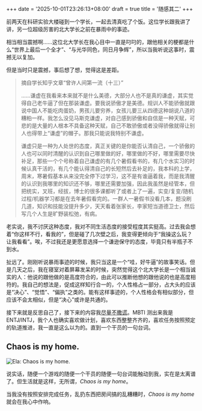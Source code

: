 +++
date = '2025-10-01T23:26:13+08:00'
draft = true
title = '随感其二'
+++

前两天在科研实验大楼碰到一个学长，一起去清真吃了个饭。这位学长跟我讲了讲，另一位超级厉害的北大学长之前在暴雨中的事迹。

相当相当震撼啊……这位北大学长在我心目中一直是叼叼的，跟他相关的梗都是什么“世界上最后一个全才”、“与光华同色，同日月争辉”，所以当我听说这事时，震撼无以复加。

但是当时只是震撼，事后想了想，觉得这是差距。

> 摘自学长知乎文章“曾许人间第一流（十三）”
>
> ……谦虚在我看来本来就不是什么美德，大部分人也不是真的谦虚，其实觉得自己老牛逼了但在那装谦虚。要我说骄傲才是美德。规训人不能骄傲就跟说中国人不能吃肉蛋奶，男孩儿要穷养，女孩儿要三从四德这种胡说八道的糟粕一样。我怎么没见马斯克谦虚，对自己感到骄傲和自信是一种天赋，可悲的是大量的人根本不具备这种天赋，自己不敢骄傲或者没得骄傲就得让别人也得带上“谦虚”的帽子。那我只能说我特别不谦虚。
> 
> 谦虚只是一种为人处世的态度，真正关键的是你能否认清自己，一个骄傲的人也可以同时清醒的认识到自己哪里做的好，哪里做的不好，哪里需要尽快补足，那些一个个号称着自己谦虚的有几个暑假看书的，有几个水实习的时候认真干活的，有几个能认得清自己的长短然后去补足的，我本科的上学，周末，寒暑假基本从来没完全停下过学习，这不是有谁逼着我，而是我清醒的认识到我哪里的知识还不够，哪里还需要加强，因此我虽然是经管本，但把统实，叉班，经拔，博士的很多课都听了或者上了一遍，实变/复变/随机过程/机器学习都是在去年暑假看完的。一群人一暑假书没看几本，题没刷几道，知识和技能没提升多少，天天看着张家长，李家短当道德卫士，然后写几个人生是旷野装松弛，有病。

老实说，我不讨厌这种态度，我对不同生活态度的接受程度其实挺高。过去我会想着“你这样不行，看我的”，但是碰了几次壁之后，我变得更倾向于“我操这么玩？让我看看”。唉，不过我还是更愿意选择一个谦逊保守的态度，毕竟只有半瓶子不到水。

扯远了。刚刚听说暴雨事迹的时候，我只当这是一个“哇，好牛逼”的故事笑话。但是几天之后，我在寝室对着屏幕发呆的时候，突然觉得这个北大学长是一个相当诚实的人：他说的跟他做的是高度符合的，由此可以推断他想的跟他说的也是高度相符的。我自己的想法是，促成这样知行合一的，个人性格占一部分，占大头的应该是“决心”、“觉悟”、“偏执”之类的。能有这样事迹的，个人性格会有相似部分，但应该不会太相似，但是“决心”或许是共通的。

接下来就是反思自己了，接下来的内容我[尽量不撒谎](https://001eander.github.io/posts/%E9%9A%8F%E6%84%9F%E5%85%B6%E4%B8%80/)。MBTI 测出来我是 ENTJ/INTJ，我个人也确实喜欢做计划，喜欢东西整整齐齐的，喜欢任务按照预定的轨道推进，我一直是这么以为的。直到一个干员的一句台词。

## Chaos is my home.

![Ela: Chaos is my home.](https://static.wikia.nocookie.net/rainbowsix/images/8/87/ELA_ART_OPERATOR.jpg/revision/latest/scale-to-width-down/1000?cb=20171016140151)

说实话，随便一个游戏的随便一个干员的随便一句台词能触动到我，实在是太离谱了。但生活就是这样，无所谓，*Chaos is my home*。

当我没有按照安排完成任务，乱扔东西把房间搞的乱糟糟时，*Chaos is my home* 就会在我心中作响。

